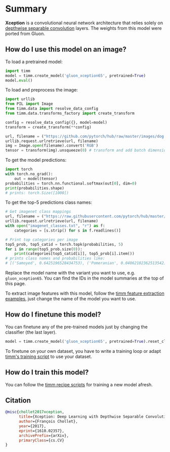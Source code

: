 # Summary

**Xception** is a convolutional neural network architecture that relies solely on [depthwise separable convolution](https://paperswithcode.com/method/depthwise-separable-convolution) layers. The weights from this model were ported from Gluon.

## How do I use this model on an image?
To load a pretrained model:

```python
import timm
model = timm.create_model('gluon_xception65', pretrained=True)
model.eval()
```

To load and preprocess the image:
```python 
import urllib
from PIL import Image
from timm.data import resolve_data_config
from timm.data.transforms_factory import create_transform

config = resolve_data_config({}, model=model)
transform = create_transform(**config)

url, filename = ("https://github.com/pytorch/hub/raw/master/images/dog.jpg", "dog.jpg")
urllib.request.urlretrieve(url, filename)
img = Image.open(filename).convert('RGB')
tensor = transform(img).unsqueeze(0) # transform and add batch dimension
```

To get the model predictions:
```python
import torch
with torch.no_grad():
    out = model(tensor)
probabilities = torch.nn.functional.softmax(out[0], dim=0)
print(probabilities.shape)
# prints: torch.Size([1000])
```

To get the top-5 predictions class names:
```python
# Get imagenet class mappings
url, filename = ("https://raw.githubusercontent.com/pytorch/hub/master/imagenet_classes.txt", "imagenet_classes.txt")
urllib.request.urlretrieve(url, filename) 
with open("imagenet_classes.txt", "r") as f:
    categories = [s.strip() for s in f.readlines()]

# Print top categories per image
top5_prob, top5_catid = torch.topk(probabilities, 5)
for i in range(top5_prob.size(0)):
    print(categories[top5_catid[i]], top5_prob[i].item())
# prints class names and probabilities like:
# [('Samoyed', 0.6425196528434753), ('Pomeranian', 0.04062102362513542), ('keeshond', 0.03186424449086189), ('white wolf', 0.01739676296710968), ('Eskimo dog', 0.011717947199940681)]
```

Replace the model name with the variant you want to use, e.g. `gluon_xception65`. You can find the IDs in the model summaries at the top of this page.

To extract image features with this model, follow the [timm feature extraction examples](https://rwightman.github.io/pytorch-image-models/feature_extraction/), just change the name of the model you want to use.

## How do I finetune this model?
You can finetune any of the pre-trained models just by changing the classifier (the last layer).
```python
model = timm.create_model('gluon_xception65', pretrained=True).reset_classifier(NUM_FINETUNE_CLASSES)
```
To finetune on your own dataset, you have to write a training loop or adapt [timm's training
script](https://github.com/rwightman/pytorch-image-models/blob/master/train.py) to use your dataset.

## How do I train this model?

You can follow the [timm recipe scripts](https://rwightman.github.io/pytorch-image-models/scripts/) for training a new model afresh.

## Citation

```BibTeX
@misc{chollet2017xception,
      title={Xception: Deep Learning with Depthwise Separable Convolutions}, 
      author={François Chollet},
      year={2017},
      eprint={1610.02357},
      archivePrefix={arXiv},
      primaryClass={cs.CV}
}
```

<!--
Models:
- Name: gluon_xception65
  Metadata:
    FLOPs: 17594889728
    Training Data:
    - ImageNet
    Architecture:
    - 1x1 Convolution
    - Convolution
    - Dense Connections
    - Depthwise Separable Convolution
    - Global Average Pooling
    - Max Pooling
    - ReLU
    - Residual Connection
    - Softmax
    File Size: 160551306
    Tasks:
    - Image Classification
    ID: gluon_xception65
    Crop Pct: '0.903'
    Image Size: '299'
    Interpolation: bicubic
  Code: https://github.com/rwightman/pytorch-image-models/blob/d8e69206be253892b2956341fea09fdebfaae4e3/timm/models/gluon_xception.py#L241
  In Collection: Gloun Xception
Collections:
- Name: Gloun Xception
  Paper:
    title: 'Xception: Deep Learning with Depthwise Separable Convolutions'
    url: https://papperswithcode.com//paper/xception-deep-learning-with-depthwise
  type: model-index
Type: model-index
-->